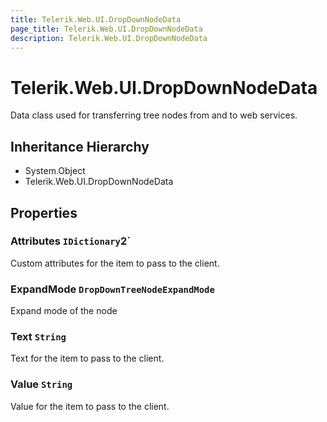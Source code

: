 ```yaml
---
title: Telerik.Web.UI.DropDownNodeData
page_title: Telerik.Web.UI.DropDownNodeData
description: Telerik.Web.UI.DropDownNodeData
---
```


# Telerik.Web.UI.DropDownNodeData

Data class used for transferring tree nodes from and to web services.

## Inheritance Hierarchy

* System.Object
* Telerik.Web.UI.DropDownNodeData

## Properties

###  Attributes `IDictionary`2`

Custom attributes for the item to pass to the client.

###  ExpandMode `DropDownTreeNodeExpandMode`

Expand mode of the node

###  Text `String`

Text for the item to pass to the client.

###  Value `String`

Value for the item to pass to the client.

